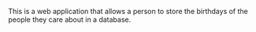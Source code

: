 This is a web application that allows a person to store the birthdays of the people they care about in a database.